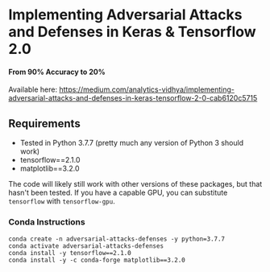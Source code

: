 # Implementing Adversarial Attacks and Defenses in Keras & Tensorflow 2.0
#### From 90% Accuracy to 20%

Available here: https://medium.com/analytics-vidhya/implementing-adversarial-attacks-and-defenses-in-keras-tensorflow-2-0-cab6120c5715

## Requirements
* Tested in Python 3.7.7 (pretty much any version of Python 3 should work)
* tensorflow==2.1.0
* matplotlib==3.2.0

The code will likely still work with other versions of these packages, but that hasn't been tested.  If you have a capable GPU, you can substitute `tensorflow` with `tensorflow-gpu`.

### Conda Instructions
```
conda create -n adversarial-attacks-defenses -y python=3.7.7
conda activate adversarial-attacks-defenses
conda install -y tensorflow==2.1.0
conda install -y -c conda-forge matplotlib==3.2.0
```
